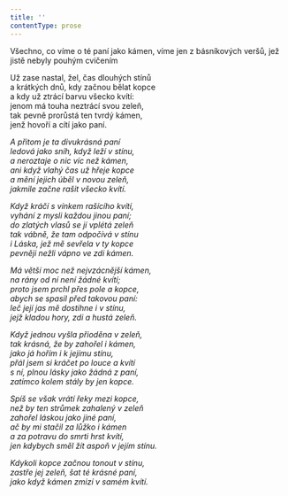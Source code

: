 ```yaml
---
title: ''
contentType: prose
---
```


Všechno, co víme o té paní jako kámen, víme jen z básníkových veršů, jež jistě nebyly pouhým cvičením

  

Už zase nastal, žel, čas dlouhých stínů  
a krátkých dnů, kdy začnou bělat kopce  
a kdy už ztrácí barvu všecko kvítí:  
jenom má touha neztrácí svou zeleň,  
tak pevně prorůstá ten tvrdý kámen,  
jenž hovoří a cítí jako paní.

_A přitom je ta divukrásná paní  
ledová jako sníh, když leží v stínu,  
a neroztaje o nic víc než kámen,  
ani když vlahý čas už hřeje kopce  
a mění jejich úběl v novou zeleň,  
jakmile začne rašit všecko kvítí._

_Když kráčí s vínkem rašícího kvítí,  
vyhání z mysli každou jinou paní;  
do zlatých vlasů se jí vplétá zeleň  
tak vábně, že tam odpočívá v stínu  
i Láska, jež mě sevřela v ty kopce  
pevněji nežli vápno ve zdi kámen._

_Má větší moc než nejvzácnější kámen,  
na rány od ní není žádné kvítí;  
proto jsem prchl přes pole a kopce,  
abych se spasil před takovou paní:  
leč její jas mě dostihne i v stínu,  
jejž kladou hory, zdi a hustá zeleň._

_Když jednou vyšla přioděna v zeleň,  
tak krásná, že by zahořel i kámen,  
jako já hořím i k jejímu stínu,  
přál jsem si kráčet po louce a kvítí  
s ní, plnou lásky jako žádná z paní,  
zatímco kolem stály by jen kopce._

_Spíš se však vrátí řeky mezi kopce,  
než by ten strůmek zahalený v zeleň  
zahořel láskou jako jiné paní,  
ač by mi stačil za lůžko i kámen  
a za potravu do smrti hrst kvítí,  
jen kdybych směl žít aspoň v jejím stínu._

_Kdykoli kopce začnou tonout v stínu,  
zastře jej zeleň, šat té krásné paní,  
jako když kámen zmizí v samém kvítí._
